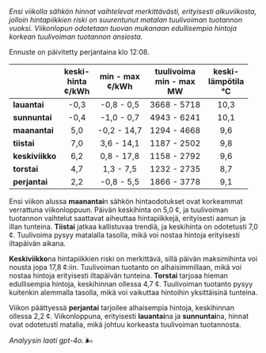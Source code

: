 *Ensi viikolla sähkön hinnat vaihtelevat merkittävästi, erityisesti alkuviikosta, jolloin hintapiikkien riski on suurentunut matalan tuulivoiman tuotannon vuoksi. Viikonlopun odotetaan tuovan mukanaan edullisempia hintoja korkean tuulivoiman tuotannon ansiosta.*

Ennuste on päivitetty perjantaina klo 12:08.

|          | keski-<br>hinta<br>¢/kWh | min - max<br>¢/kWh | tuulivoima<br>min - max<br>MW | keski-<br>lämpötila<br>°C |
|:-------------|:----------------:|:----------------:|:-------------:|:-------------:|
| **lauantai** | -0,3 | -0,8 - 0,5 | 3668 - 5718 | 10,3 |
| **sunnuntai** | -0,4 | -1,0 - 0,7 | 4943 - 6241 | 10,1 |
| **maanantai** | 5,0 | -0,2 - 14,7 | 1294 - 4668 | 9,6 |
| **tiistai** | 7,0 | 3,6 - 14,1 | 1187 - 2502 | 9,8 |
| **keskiviikko** | 6,2 | 0,8 - 17,8 | 1158 - 2792 | 9,6 |
| **torstai** | 4,7 | 1,3 - 7,5 | 1232 - 2735 | 8,7 |
| **perjantai** | 2,2 | -0,8 - 5,5 | 1866 - 3778 | 9,1 |

Ensi viikon alussa **maanantai**n sähkön hintaodotukset ovat korkeammat verrattuna viikonloppuun. Päivän keskihinta on 5,0 ¢, ja tuulivoiman tuotannon vaihtelut saattavat aiheuttaa hintapiikkejä, erityisesti aamun ja illan tunteina. **Tiistai** jatkaa kallistuvaa trendiä, ja keskihinta on odotetusti 7,0 ¢. Tuulivoima pysyy matalalla tasolla, mikä voi nostaa hintoja erityisesti iltapäivän aikana.

**Keskiviikko**na hintapiikkien riski on merkittävä, sillä päivän maksimihinta voi nousta jopa 17,8 ¢:iin. Tuulivoiman tuotanto on alhaisimmillaan, mikä voi nostaa hintoja erityisesti iltapäivän tunteina. **Torstai** tarjoaa hieman edullisempia hintoja, keskihinnan ollessa 4,7 ¢. Tuulivoiman tuotanto pysyy kuitenkin alemmalla tasolla, mikä voi vaikuttaa hintoihin yksittäisinä tunteina.

Viikon päättyessä **perjantai** tarjoilee alhaisempia hintoja, keskihinnan ollessa 2,2 ¢. Viikonloppuna, erityisesti **lauantai**na ja **sunnuntai**na, hinnat ovat odotetusti matalia, mikä johtuu korkeasta tuulivoiman tuotannosta.

*Analyysin laati gpt-4o.* 🌬️
